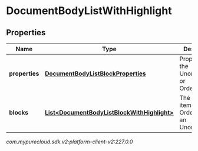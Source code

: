 # DocumentBodyListWithHighlight


## Properties

| Name | Type | Description | Notes |
| ------------ | ------------- | ------------- | ------------- |
| **properties** | [**DocumentBodyListBlockProperties**](DocumentBodyListBlockProperties) | Properties for the UnorderedList or OrderedList. |  [optional] |
| **blocks** | [**List&lt;DocumentBodyListBlockWithHighlight&gt;**](DocumentBodyListBlockWithHighlight) | The list of items for an OrderedList or an UnorderedList. |  |




_com.mypurecloud.sdk.v2:platform-client-v2:227.0.0_
